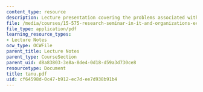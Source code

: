 ```yaml
---
content_type: resource
description: Lecture presentation covering the problems associated with online transactions.
file: /media/courses/15-575-research-seminar-in-it-and-organizations-economic-perspectives-spring-2004/cf64598d0c47b912ec7dee7d938b91b4_tanu.pdf
file_type: application/pdf
learning_resource_types:
- Lecture Notes
ocw_type: OCWFile
parent_title: Lecture Notes
parent_type: CourseSection
parent_uid: d8a83803-3e8a-8de4-0d18-d59a3d730ce8
resourcetype: Document
title: tanu.pdf
uid: cf64598d-0c47-b912-ec7d-ee7d938b91b4
---
```

